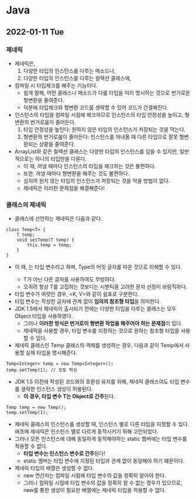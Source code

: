 # Java
## 2022-01-11 Tue

### 제네릭
* 제네릭은,
    1. 다양한 타입의 인스턴스를 다루는 메소드나,
    2. 다양한 타입의 인스턴스를 다루는 컬렉션 클래스에,
* 컴파일 시 타입체크를 해주는 기능이다.
  * 쉽게 말해, 어떤 클래스나 메소드가 다룰 타입을 미리 명시하는 것으로 번거로운 형변환을 줄여준다.
  * 덕분에 타입체크와 형변환 코드를 생략할 수 있어 코드가 간결해진다.
* 인스턴스의 타입을 컴파일 시점에 체크하므로 인스턴스의 타입 안정성을 높이고, 형변환의 번거로움이 줄어든다.
    1. 타입 안정성을 높인다: 원하지 않은 타입의 인스턴스가 저장되는 것을 막는다.
    2. 형변환의 번거로움이 줄어든다: 인스턴스를 꺼내올 때 다른 타입으로 잘못 형변환되는 상황을 줄여준다.
* ArrayList와 같은 컬렉션 클래스는 다양한 타입의 인스턴스를 담을 수 있지만, 일반적으로는 하나의 타입만을 다룬다.
  * 이 때, 꺼낼 때마다 인스턴스의 타입을 체크하는 것은 불편하다.
  * 또한, 꺼낼 때마다 형변환을 해주는 것도 불편하다.
  * 심지어 원치 않는 타입의 인스턴스가 저장되는 것을 막을 방법이 없다.
  * 제네릭은 이러한 문제점을 해결해준다!

### 클래스의 제네릭
* 클래스에 선언하는 제네릭은 다음과 같다.
```
class Temp<T> {
    T temp;
    void setTemp(T temp) {
        this.temp = temp;
    } 
}
```
* 이 때, <T>는 타입 변수라고 하며, Type의 머릿 글자를 따온 것으로 이해할 수 있다.
  * T가 아닌 다른 글자를 사용하여도 무방하다.
  * 오히려 항상 T를 고집하는 것보다는 시멘틱을 고려한 문자 선정이 바람직하다.
* 타입 변수가 여럿인 경우, <K, V>와 같이 쉼표로 구분한다.
* 타입 변수는 작성한 글자에 관계 없이 **임의의 참조형 타입**을 의미한다.
* JDK 1.5에서 제네릭이 출시되기 전에는 다양한 타입을 다루는 클래스는 모두 Object 타입을 사용하였다.
  * 그러나 **이러한 방식은 번거로이 형변환 작업을 해주어야 하는 문제점**이 있다.
  * 제네릭을 사용할 경우, 타입 변수를 지정하는 것으로 원하는 참조형 타입을 사용할 수 있다.
* 제네릭 클래스인 Temp 클래스의 객체를 생성하는 경우, 다음과 같이 Temp에서 사용할 실제 타입을 명시해준다.
```
Temp<Integer> temp = new Temp<Integer>();
temp.setTemp(1); // 오토 박싱
```
* JDK 1.5 이전에 작성된 코드와의 호환성 유지를 위해, 제네릭 클래스여도 타입 변수를 생략한 인스턴스 생성이 허용된다.
  * **이 경우, 타입 변수 T는 Object로 간주**된다.
```
Temp temp = new Temp();
temp.setTemp(1);
```
* 제네릭 클래스의 인스턴스를 생성할 때, 인스턴스 별로 다른 타입을 지정할 수 있다. 애초에 제네릭은 인스턴스 별로 다르게 동작시키기 위해 고안되었다.
* 그러나 모든 인스턴스에 대해 동일하게 동작해야하는 static 멤버에는 타입 변수를 적용할 수 없다.
  * **타입 변수는 인스턴스 변수로 간주**된다!
  * static 멤버는 타입 변수에 지정된 타입과 관계 없이 동일해야 하기 떄문이다.
* 제네릭 타입의 배열은 생성할 수 없다.
  * new 연산자는 컴파일 시점에 타입 변수의 값을 정확히 알아야 한다.
  * 그러나 컴파일 시점에 타입 변수의 값을 정확히 알 수 없는 경우가 있으므로, new를 통한 생성이 필요한 배열에는 제네릭 타입을 적용할 수 없다.